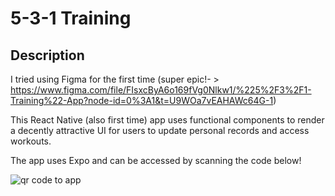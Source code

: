 # 5-3-1 Training

## Description

I tried using Figma for the first time (super epic!- > https://www.figma.com/file/FIsxcByA6o169fVg0Nlkw1/%225%2F3%2F1-Training%22-App?node-id=0%3A1&t=U9WOa7vEAHAWc64G-1)

This React Native (also first time) app uses functional components to render a decently attractive UI for users to update personal records and access workouts.

The app uses Expo and can be accessed by scanning the code below!

![qr code to app](https://qr.expo.dev/expo-go?owner=jasonau3&slug=531-training&releaseChannel=default&host=exp.host)
